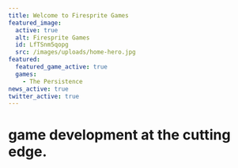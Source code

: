 ```yaml
---
title: Welcome to Firesprite Games
featured_image:
  active: true
  alt: Firesprite Games
  id: LfTSnm5qopg
  src: /images/uploads/home-hero.jpg
featured:
  featured_game_active: true
  games:
    - The Persistence
news_active: true
twitter_active: true
---
```

# game development at the cutting edge.
